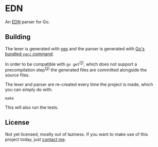 # EDN

An [EDN](https://github.com/edn-format/edn) parser for Go.

## Building

The lexer is generated with [nex](http://www-cs-students.stanford.edu/~blynn/nex/) 
and the parser is generated with [Go's bundled `yacc` command](http://golang.org/cmd/yacc/).

In order to be compatible with `go get`<sup>\[[1](https://botbot.me/freenode/go-nuts/msg/3137158/)\]</sup>,
which does not support a precompilation step<sup>\[[2](http://golang.org/doc/articles/go_command.html#tmp_4)\]</sup>
the generated files are committed alongside the source files.

The lexer and parser are re-created every time the project is made, which you can simply do with:

```
make
```

This will also run the tests.

## License

Not yet licensed, mostly out of laziness. If you want to make use of this project today, just
[contact me](mailto:me@bjeanes.com).